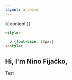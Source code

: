 ```yaml
---
layout: archive
---
```


{{ content }}
```html
<style>

  p {font-size: 18px;}
</style>

```

## Hi, I'm Nino Fijačko,

Test
